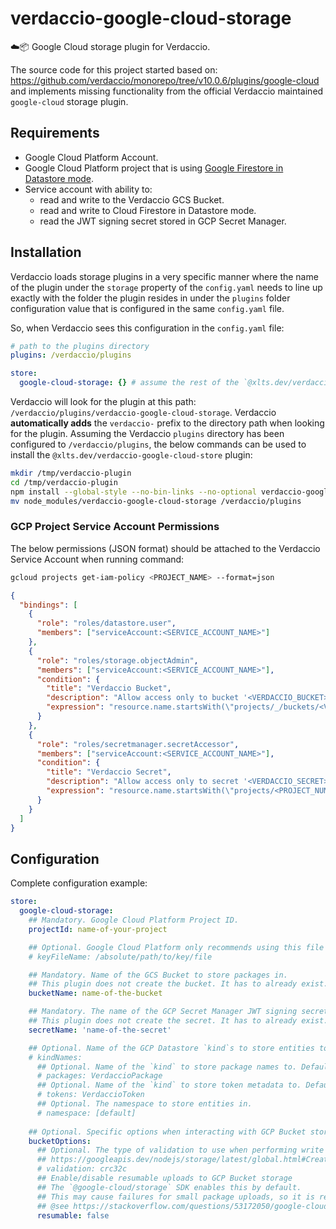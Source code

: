 # verdaccio-google-cloud-storage
☁️📦 Google Cloud storage plugin for Verdaccio.

The source code for this project started based on: https://github.com/verdaccio/monorepo/tree/v10.0.6/plugins/google-cloud
and implements missing functionality from the official Verdaccio maintained `google-cloud` storage plugin.

## Requirements
* Google Cloud Platform Account.
* Google Cloud Platform project that is using [Google Firestore in Datastore mode](https://cloud.google.com/firestore/docs/firestore-or-datastore).
* Service account with ability to:
  * read and write to the Verdaccio GCS Bucket.
  * read and write to Cloud Firestore in Datastore mode.
  * read the JWT signing secret stored in GCP Secret Manager.

## Installation
Verdaccio loads storage plugins in a very specific manner where the name of the plugin under the `storage` property of
the `config.yaml` needs to line up exactly with the folder the plugin resides in under the `plugins` folder configuration
value that is configured in the same `config.yaml` file.

So, when Verdaccio sees this configuration in the `config.yaml` file:
```yaml
# path to the plugins directory
plugins: /verdaccio/plugins

store:
  google-cloud-storage: {} # assume the rest of the `@xlts.dev/verdaccio-google-cloud-store` config is present
```

Verdaccio will look for the plugin at this path: `/verdaccio/plugins/verdaccio-google-cloud-storage`. Verdaccio
**automatically adds** the `verdaccio-` prefix to the directory path when looking for the plugin. Assuming the Verdaccio
`plugins` directory has been configured to `/verdaccio/plugins`, the below commands can be used to install the
`@xlts.dev/verdaccio-google-cloud-store` plugin:
```bash
mkdir /tmp/verdaccio-plugin
cd /tmp/verdaccio-plugin
npm install --global-style --no-bin-links --no-optional verdaccio-google-cloud-storage@npm:@xlts.dev/verdaccio-google-cloud-storage
mv node_modules/verdaccio-google-cloud-storage /verdaccio/plugins
```

### GCP Project Service Account Permissions
The below permissions (JSON format) should be attached to the Verdaccio Service Account when running command:
```bash
gcloud projects get-iam-policy <PROJECT_NAME> --format=json
```
```json
{
  "bindings": [
    {
      "role": "roles/datastore.user",
      "members": ["serviceAccount:<SERVICE_ACCOUNT_NAME>"]
    },
    {
      "role": "roles/storage.objectAdmin",
      "members": ["serviceAccount:<SERVICE_ACCOUNT_NAME>"],
      "condition": {
        "title": "Verdaccio Bucket",
        "description": "Allow access only to bucket '<VERDACCIO_BUCKET>'",
        "expression": "resource.name.startsWith(\"projects/_/buckets/<VERDACCIO_BUCKET>\")"
      }
    },
    {
      "role": "roles/secretmanager.secretAccessor",
      "members": ["serviceAccount:<SERVICE_ACCOUNT_NAME>"],
      "condition": {
        "title": "Verdaccio Secret",
        "description": "Allow access only to secret '<VERDACCIO_SECRET>'",
        "expression": "resource.name.startsWith(\"projects/<PROJECT_NUMBER>/secrets/<VERDACCIO_SECRET>\")"
      }
    }
  ]
}
```

## Configuration
Complete configuration example:
```yaml
store:
  google-cloud-storage:
    ## Mandatory. Google Cloud Platform Project ID.
    projectId: name-of-your-project

    ## Optional. Google Cloud Platform only recommends using this file for development.
    # keyFileName: /absolute/path/to/key/file

    ## Mandatory. Name of the GCS Bucket to store packages in.
    ## This plugin does not create the bucket. It has to already exist.
    bucketName: name-of-the-bucket

    ## Mandatory. The name of the GCP Secret Manager JWT signing secret.
    ## This plugin does not create the secret. It has to already exist.
    secretName: 'name-of-the-secret'

    ## Optional. Name of the GCP Datastore `kind`s to store entities to.
    # kindNames:
      ## Optional. Name of the `kind` to store package names to. Defaults to 'VerdaccioPackage'.
      # packages: VerdaccioPackage
      ## Optional. Name of the `kind` to store token metadata to. Defaults to 'VerdaccioToken'.
      # tokens: VerdaccioToken
      ## Optional. The namespace to store entities in.
      # namespace: [default]
      
    ## Optional. Specific options when interacting with GCP Bucket storage.
    bucketOptions:
      ## Optional. The type of validation to use when performing write operations. Defaults to 'crc32c'. See:
      ## https://googleapis.dev/nodejs/storage/latest/global.html#CreateWriteStreamOptions
      # validation: crc32c
      ## Enable/disable resumable uploads to GCP Bucket storage
      ## The `@google-cloud/storage` SDK enables this by default.
      ## This may cause failures for small package uploads, so it is recommended to set this value to `false`.
      ## @see https://stackoverflow.com/questions/53172050/google-cloud-storage-invalid-upload-request-error-bad-request
      resumable: false
```
